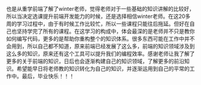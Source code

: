 <!--
 * @Author: vivien
 * @Date: 2020-12-26 11:15:45
 * @Last Modified by: vivien
 * @LastEditTime: 2020-12-26 11:26:33
-->
也是从重学前端了解了winter老师，觉得老师对于一些基础的知识讲解的比较好，所以当决定选课提升前端开发能力的时候，还是选择相信winter老师。在这20多周的学习过程中，由于有时候工作比较忙，所以一些课程只能往后拖延。但好在自己也坚持学完了所有的课程。在这学习的构成中，体会最深的是老师并不只是教你如何编写代码，更多的是帮助你重构整个的知识体系。很多东西可能在工作中并不会用到，所以自己都不知道，原来前端已经发展了这么多，前端的知识领域涉及到这么多的知识，原来还有这个工具可以提升我们的编程效率。感谢老师让我了解了更多的关于前端的知识，日后也会逐渐构建自己的知识领域，了解更多的前沿知识。希望能早日将老师教的知识转化为自己的知识，并逐渐运用到自己的平常的工作中。最后，毕业快乐！！！